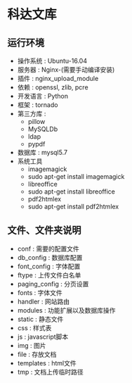 科达文库
==
运行环境
--
- 操作系统 : Ubuntu-16.04
- 服务器 : Nginx-(需要手动编译安装)
 - 插件 : nginx_upload_module
 - 依赖 : openssl, zlib, pcre
- 开发语言 : Python
 - 框架 : tornado
 - 第三方库 :
   - pillow
   - MySQLDb
   - ldap
   - pypdf
- 数据库 : mysql5.7
- 系统工具
  - imagemagick
   - sudo apt-get install imagemagick
  - libreoffice
   - sudo apt-get install libreoffice
  - pdf2htmlex
   - sudo apt-get install pdf2htmlex

文件、文件夹说明
--
- conf : 需要的配置文件
 - db_config : 数据库配置
 - font_config : 字体配置
 - ftype : 上传文件白名单
 - paging_config : 分页设置
- fonts : 字体文件
- handler : 网站路由
- modules : 功能扩展以及数据库操作
- static : 静态文件
 - css : 样式表
 - js : javascript脚本
 - img : 图片
 - file : 存放文档
- templates : html文件
- tmp : 文档上传临时路径
